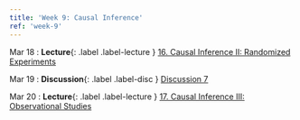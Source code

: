 ```yaml
---
title: 'Week 9: Causal Inference'
ref: 'week-9'
---
```


Mar 18
: **Lecture**{: .label .label-lecture } [16. Causal Inference II: Randomized Experiments](lecture/lec16)

Mar 19
: **Discussion**{: .label .label-disc } [Discussion 7](https://drive.google.com/file/d/1-DSVP9mnbm8xI0Mzxl5DsccbdZRCHIKP/view?usp=sharing)

Mar 20
: **Lecture**{: .label .label-lecture } [17. Causal Inference III: Observational Studies](lecture/lec17)
